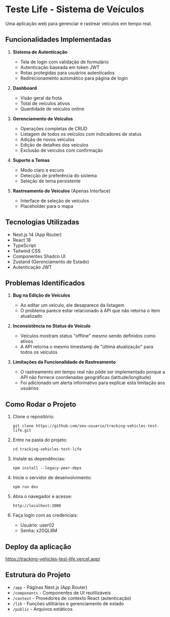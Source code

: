 # Teste Life - Sistema de Veículos

Uma aplicação web para gerenciar e rastrear veículos em tempo real.

## Funcionalidades Implementadas

1. **Sistema de Autenticação**

    - Tela de login com validação de formulário
    - Autenticação baseada em token JWT
    - Rotas protegidas para usuários autenticados
    - Redirecionamento automático para página de login

2. **Dashboard**

    - Visão geral da frota
    - Total de veículos ativos
    - Quantidade de veículos online

3. **Gerenciamento de Veículos**

    - Operações completas de CRUD
    - Listagem de todos os veículos com indicadores de status
    - Adição de novos veículos
    - Edição de detalhes dos veículos
    - Exclusão de veículos com confirmação

4. **Suporte a Temas**

    - Modo claro e escuro
    - Detecção de preferência do sistema
    - Seleção de tema persistente

5. **Rastreamento de Veículos** (Apenas Interface)
    - Interface de seleção de veículos
    - Placeholder para o mapa

## Tecnologias Utilizadas

-   Next.js 14 (App Router)
-   React 18
-   TypeScript
-   Tailwind CSS
-   Componentes Shadcn UI
-   Zustand (Gerenciamento de Estado)
-   Autenticação JWT

## Problemas Identificados

1. **Bug na Edição de Veículos**

    - Ao editar um veículo, ele desaparece da listagem
    - O problema parece estar relacionado à API que não retorna o item atualizado

2. **Inconsistência no Status do Veículo**

    - Veículos mostram status "offline" mesmo sendo definidos como ativos
    - A API retorna o mesmo timestamp de "última atualização" para todos os veículos

3. **Limitações da Funcionalidade de Rastreamento**
    - O rastreamento em tempo real não pôde ser implementado porque a API não fornece coordenadas geográficas (latitude/longitude)
    - Foi adicionado um alerta informativo para explicar esta limitação aos usuários

## Como Rodar o Projeto

1. Clone o repositório:

    ```
    git clone https://github.com/seu-usuario/tracking-vehicles-test-life.git
    ```

2. Entre na pasta do projeto:

    ```
    cd tracking-vehicles-test-life
    ```

3. Instale as dependências:

    ```
    npm install --legacy-peer-deps
    ```

4. Inicie o servidor de desenvolvimento:

    ```
    npm run dev
    ```

5. Abra o navegador e acesse:

    ```
    http://localhost:3000
    ```

6. Faça login com as credenciais:
    - Usuário: user02
    - Senha: x20QL8M
  
## Deploy da aplicação

https://tracking-vehicles-test-life.vercel.app/

## Estrutura do Projeto

-   `/app` - Páginas Next.js (App Router)
-   `/components` - Componentes de UI reutilizáveis
-   `/context` - Provedores de contexto React (autenticação)
-   `/lib` - Funções utilitárias e gerenciamento de estado
-   `/public` - Arquivos estáticos
